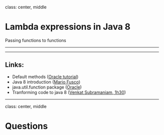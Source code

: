 class: center, middle

# Lambda expressions in Java 8

Passing functions to functions

---


---

## Links:

* Default methods ([Oracle tutorial](https://docs.oracle.com/javase/tutorial/java/IandI/defaultmethods.html))
* Java 8 introduction ([Mario Fusco](http://www.slideshare.net/mariofusco/java-8-workshop))
* java.util.function package ([Oracle](https://docs.oracle.com/javase/8/docs/api/java/util/function/package-summary.html))
* Tranforming code to java 8 ([Venkat Subramaniam, 1h30](https://www.youtube.com/watch?v=wk3WLaR2V2U))

---

class: center, middle

# Questions
